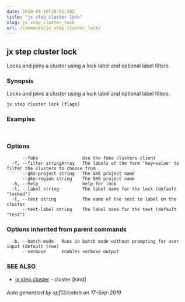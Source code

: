```yaml
---
date: 2019-09-16T20:02:58Z
title: "jx step cluster lock"
slug: jx_step_cluster_lock
url: /commands/jx_step_cluster_lock/
---
```

## jx step cluster lock

Locks and joins a cluster using a lock label and optional label filters

### Synopsis

Locks and joins a cluster using a lock label and optional label filters.

```
jx step cluster lock [flags]
```

### Examples

```
  
```

### Options

```
      --fake                 Use the fake clusters client
  -f, --filter stringArray   The labels of the form 'key=value' to filter the clusters to choose from
      --gke-project string   The GKE project name
      --gke-region string    The GKE project name
  -h, --help                 help for lock
  -l, --label string         The label name for the lock (default "locked")
  -t, --test string          The name of the test to label on the cluster
      --test-label string    The label name for the test (default "test")
```

### Options inherited from parent commands

```
  -b, --batch-mode   Runs in batch mode without prompting for user input (default true)
      --verbose      Enables verbose output
```

### SEE ALSO

* [jx step cluster](/commands/jx_step_cluster/)	 - cluster [kind]

###### Auto generated by spf13/cobra on 17-Sep-2019
